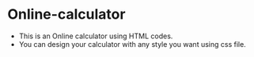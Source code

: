 # Online-calculator

- This is an Online calculator using HTML codes.
- You can design your calculator with any style you want using css file.






